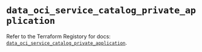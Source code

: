 # `data_oci_service_catalog_private_application`

Refer to the Terraform Registory for docs: [`data_oci_service_catalog_private_application`](https://registry.terraform.io/providers/oracle/oci/6.18.0/docs/data-sources/service_catalog_private_application).
